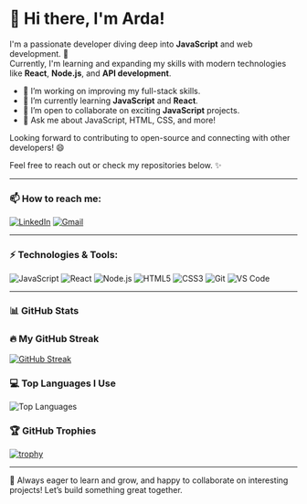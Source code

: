 # 👋 Hi there, I'm Arda!

I'm a passionate developer diving deep into **JavaScript** and web development. 🚀  
Currently, I'm learning and expanding my skills with modern technologies like **React**, **Node.js**, and **API development**.

- 🔭 I’m working on improving my full-stack skills.
- 🌱 I’m currently learning **JavaScript** and **React**.
- 🤝 I’m open to collaborate on exciting **JavaScript** projects.
- 💬 Ask me about JavaScript, HTML, CSS, and more!

Looking forward to contributing to open-source and connecting with other developers! 😄

Feel free to reach out or check my repositories below. ✨

---

### 📫 How to reach me:

[![LinkedIn](https://img.shields.io/badge/-Arda%20Gökçe-blue?style=flat-square&logo=linkedin&logoColor=white&link=https://www.linkedin.com/in/arda-gökçe-4a510a98)](https://www.linkedin.com/in/arda-gökçe-4a510a98)
[![Gmail](https://img.shields.io/badge/-ardagokceg@gmail.com-c14438?style=flat-square&logo=gmail&logoColor=white&link=mailto:ardagokceg@gmail.com)](mailto:ardagokceg@gmail.com)

---

### ⚡ Technologies & Tools:
![JavaScript](https://img.shields.io/badge/-JavaScript-yellow?style=flat-square&logo=javascript)
![React](https://img.shields.io/badge/-React-blue?style=flat-square&logo=react)
![Node.js](https://img.shields.io/badge/-Node.js-green?style=flat-square&logo=node.js)
![HTML5](https://img.shields.io/badge/-HTML5-E34F26?style=flat-square&logo=html5&logoColor=white)
![CSS3](https://img.shields.io/badge/-CSS3-1572B6?style=flat-square&logo=css3)
![Git](https://img.shields.io/badge/-Git-F05032?style=flat-square&logo=git&logoColor=white)
![VS Code](https://img.shields.io/badge/-VS%20Code-007ACC?style=flat-square&logo=visual-studio-code)

---

### 📊 GitHub Stats

### 🔥 My GitHub Streak
[![GitHub Streak](https://streak-stats.demolab.com/?user=gokcearda&theme=radical)](https://git.io/streak-stats)

### 💻 Top Languages I Use
![Top Languages](https://github-readme-stats.vercel.app/api/top-langs/?username=gokcearda&layout=compact&theme=radical)

### 🏆 GitHub Trophies
[![trophy](https://github-profile-trophy.vercel.app/?username=gokcearda&theme=radical)](https://github.com/ryo-ma/github-profile-trophy)


---

🚀 Always eager to learn and grow, and happy to collaborate on interesting projects! Let’s build something great together.
